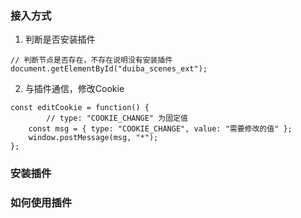 ### 接入方式

1. 判断是否安装插件

```
// 判断节点是否存在，不存在说明没有安装插件
document.getElementById("duiba_scenes_ext");
```

2. 与插件通信，修改Cookie

```
const editCookie = function() {
		// type: "COOKIE_CHANGE" 为固定值
    const msg = { type: "COOKIE_CHANGE", value: "需要修改的值" };
    window.postMessage(msg, "*");
};
```

### 安装插件


### 如何使用插件
